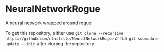 # NeuralNetworkRogue

A neural network wrapped around rogue

To get this repository, either use `git clone --recursive https://github.com/clastillo/NeuralNetworkRogue` or run `git submodule update --init` after cloning the repository.

